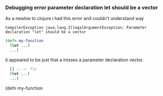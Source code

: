 
### Debugging error parameter declaration let should be a vector 

As a newbie to clojure i had this error and couldn't understand way 

```shell
CompilerException java.lang.IllegalArgumentException: Parameter declaration "let" should be a vector
```

```clojure
(defn my-function
  (let ...) 
  ...)
```

it appeared to be just that a  misses a parameter declaration vector.

```clojure
  [] ;; <- fix
  (let ...)
  ...)
```
(defn my-function
